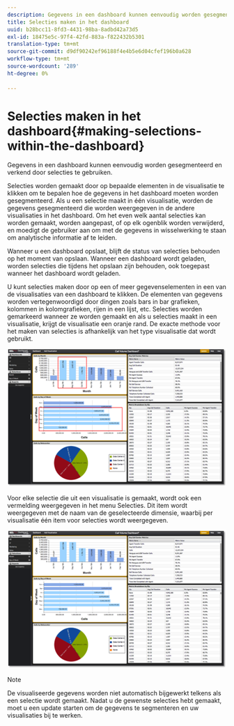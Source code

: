 ```yaml
---
description: Gegevens in een dashboard kunnen eenvoudig worden gesegmenteerd en verkend door selecties te gebruiken.
title: Selecties maken in het dashboard
uuid: b28bcc11-8fd3-4431-98ba-8adbd42a73d5
exl-id: 18475e5c-97f4-42fd-883a-f822432b5301
translation-type: tm+mt
source-git-commit: d9df90242ef96188f4e4b5e6d04cfef196b0a628
workflow-type: tm+mt
source-wordcount: '289'
ht-degree: 0%

---
```


# Selecties maken in het dashboard{#making-selections-within-the-dashboard}

Gegevens in een dashboard kunnen eenvoudig worden gesegmenteerd en verkend door selecties te gebruiken.

Selecties worden gemaakt door op bepaalde elementen in de visualisatie te klikken om te bepalen hoe de gegevens in het dashboard moeten worden gesegmenteerd. Als u een selectie maakt in één visualisatie, worden de gegevens gesegmenteerd die worden weergegeven in de andere visualisaties in het dashboard. Om het even welk aantal selecties kan worden gemaakt, worden aangepast, of op elk ogenblik worden verwijderd, en moedigt de gebruiker aan om met de gegevens in wisselwerking te staan om analytische informatie af te leiden.

Wanneer u een dashboard opslaat, blijft de status van selecties behouden op het moment van opslaan. Wanneer een dashboard wordt geladen, worden selecties die tijdens het opslaan zijn behouden, ook toegepast wanneer het dashboard wordt geladen.

U kunt selecties maken door op een of meer gegevenselementen in een van de visualisaties van een dashboard te klikken. De elementen van gegevens worden vertegenwoordigd door dingen zoals bars in bar grafieken, kolommen in kolomgrafieken, rijen in een lijst, etc. Selecties worden gemarkeerd wanneer ze worden gemaakt en als u selecties maakt in een visualisatie, krijgt de visualisatie een oranje rand. De exacte methode voor het maken van selecties is afhankelijk van het type visualisatie dat wordt gebruikt.

![](assets/selection_make.png)

Voor elke selectie die uit een visualisatie is gemaakt, wordt ook een vermelding weergegeven in het menu Selecties. Dit item wordt weergegeven met de naam van de geselecteerde dimensie, waarbij per visualisatie één item voor selecties wordt weergegeven.

![](assets/selection_menu.png)

>[!NOTE]
>
>De visualiseerde gegevens worden niet automatisch bijgewerkt telkens als een selectie wordt gemaakt. Nadat u de gewenste selecties hebt gemaakt, moet u een update starten om de gegevens te segmenteren en uw visualisaties bij te werken.
